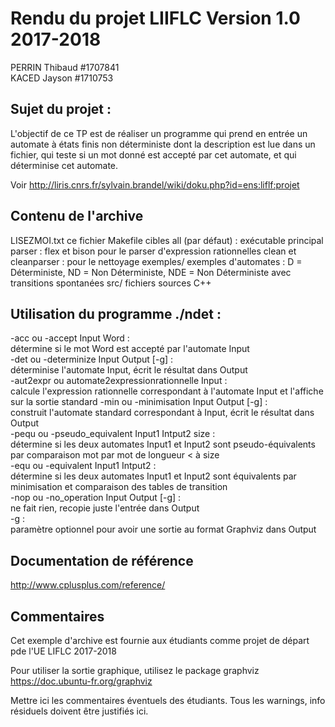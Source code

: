 Rendu du projet LIIFLC Version 1.0 2017-2018
================================

PERRIN   Thibaud  #1707841  
KACED    Jayson   #1710753


Sujet du projet :  
--------------------
L'objectif de ce TP est de réaliser un programme qui prend en entrée un automate à états finis non déterministe dont la description est lue dans un fichier, qui teste si un mot donné est accepté par cet automate, et qui déterminise cet automate.  

Voir http://liris.cnrs.fr/sylvain.brandel/wiki/doku.php?id=ens:liflf:projet

Contenu de l'archive
--------------------

LISEZMOI.txt      ce fichier
Makefile          cibles 
                    all (par défaut) : exécutable principal
                    parser : flex et bison pour le parser d'expression rationnelles
                    clean et cleanparser : pour le nettoyage
exemples/         exemples d'automates :
                    D = Déterministe,
                    ND = Non Déterministe,
                    NDE = Non Déterministe avec transitions spontanées
src/              fichiers sources C++

Utilisation du programme ./ndet :
--------------------------
-acc ou -accept Input Word :  
	 détermine si le mot Word est accepté par l'automate Input  
-det ou -determinize Input Output [-g] :  
	 déterminise l'automate Input, écrit le résultat dans Output  
-aut2expr ou automate2expressionrationnelle Input :  
	 calcule l'expression rationnelle correspondant à l'automate Input et l'affiche sur la sortie standard
-min ou -minimisation Input Output [-g] :  
	 construit l'automate standard correspondant à Input, écrit le résultat dans Output  
-pequ ou -pseudo_equivalent Input1 Intput2 size :  
	 détermine si les deux automates Input1 et Input2 sont pseudo-équivalents par comparaison mot par mot de longueur < à size  
-equ ou -equivalent Input1 Intput2 :  
	 détermine si les deux automates Input1 et Input2 sont équivalents par minimisation et comparaison des tables de transition  
-nop ou -no_operation Input Output [-g] :  
	 ne fait rien, recopie juste l'entrée dans Output  
-g :  
	 paramètre optionnel pour avoir une sortie au format Graphviz dans Output  


Documentation de référence
--------------------------

http://www.cplusplus.com/reference/

Commentaires
------------

Cet exemple d'archive est fournie aux étudiants comme projet de départ pde l'UE LIFLC 2017-2018

Pour utiliser la sortie graphique, utilisez le package graphviz https://doc.ubuntu-fr.org/graphviz


Mettre ici les commentaires éventuels des étudiants.
Tous les warnings, info résiduels doivent être justifiés ici.
